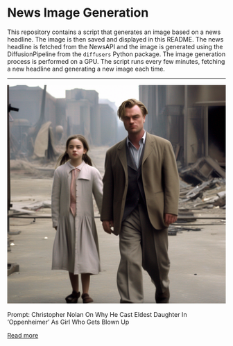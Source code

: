 # News Image Generation
This repository contains a script that generates an image based on a news headline. The image is then saved and displayed in this README.
The news headline is fetched from the NewsAPI and the image is generated using the DiffusionPipeline from the `diffusers` Python package. The image generation process is performed on a GPU.
The script runs every few minutes, fetching a new headline and generating a new image each time.

---

![Generated Image](image.png)

Prompt: Christopher Nolan On Why He Cast Eldest Daughter In ‘Oppenheimer’ As Girl Who Gets Blown Up

[Read more](https://deadline.com/2023/07/christopher-nolan-why-cast-eldest-daughter-oppenheimer-1235439408/)